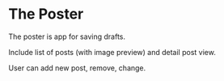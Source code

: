 # The Poster
The poster is app for saving drafts.

Include list of posts (with image preview) and detail post view.

User can add new post, remove, change.

